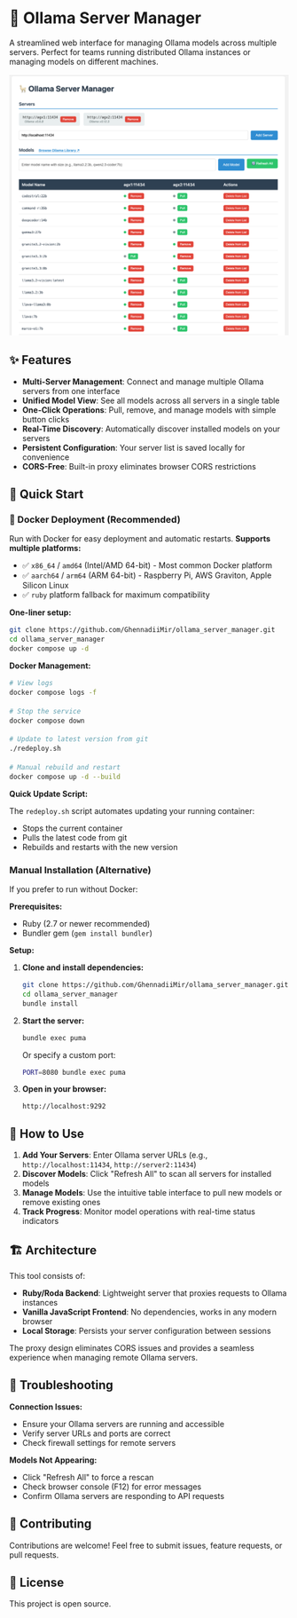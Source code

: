 # 🦙 Ollama Server Manager

A streamlined web interface for managing Ollama models across multiple servers. Perfect for teams running distributed Ollama instances or managing models on different machines.

![Ollama Server Manager Interface](assets/screenshot2025-10-04.png)

## ✨ Features

- **Multi-Server Management**: Connect and manage multiple Ollama servers from one interface
- **Unified Model View**: See all models across all servers in a single table
- **One-Click Operations**: Pull, remove, and manage models with simple button clicks
- **Real-Time Discovery**: Automatically discover installed models on your servers
- **Persistent Configuration**: Your server list is saved locally for convenience
- **CORS-Free**: Built-in proxy eliminates browser CORS restrictions

## 🚀 Quick Start

### 🐳 Docker Deployment (Recommended)

Run with Docker for easy deployment and automatic restarts. **Supports multiple platforms:**

- ✅ `x86_64` / `amd64` (Intel/AMD 64-bit) - Most common Docker platform
- ✅ `aarch64` / `arm64` (ARM 64-bit) - Raspberry Pi, AWS Graviton, Apple Silicon Linux
- ✅ `ruby` platform fallback for maximum compatibility

**One-liner setup:**

```bash
git clone https://github.com/GhennadiiMir/ollama_server_manager.git
cd ollama_server_manager
docker compose up -d
```

**Docker Management:**

```bash
# View logs
docker compose logs -f

# Stop the service
docker compose down

# Update to latest version from git
./redeploy.sh

# Manual rebuild and restart
docker compose up -d --build
```

**Quick Update Script:**

The `redeploy.sh` script automates updating your running container:

- Stops the current container
- Pulls the latest code from git
- Rebuilds and restarts with the new version

### Manual Installation (Alternative)

If you prefer to run without Docker:

**Prerequisites:**

- Ruby (2.7 or newer recommended)
- Bundler gem (`gem install bundler`)

**Setup:**

1. **Clone and install dependencies:**

   ```bash
   git clone https://github.com/GhennadiiMir/ollama_server_manager.git
   cd ollama_server_manager
   bundle install
   ```

2. **Start the server:**

   ```bash
   bundle exec puma
   ```

   Or specify a custom port:

   ```bash
   PORT=8080 bundle exec puma
   ```

3. **Open in your browser:**

   ```text
   http://localhost:9292
   ```

## 🎯 How to Use

1. **Add Your Servers**: Enter Ollama server URLs (e.g., `http://localhost:11434`, `http://server2:11434`)
2. **Discover Models**: Click "Refresh All" to scan all servers for installed models
3. **Manage Models**: Use the intuitive table interface to pull new models or remove existing ones
4. **Track Progress**: Monitor model operations with real-time status indicators

## 🏗️ Architecture

This tool consists of:

- **Ruby/Roda Backend**: Lightweight server that proxies requests to Ollama instances
- **Vanilla JavaScript Frontend**: No dependencies, works in any modern browser
- **Local Storage**: Persists your server configuration between sessions

The proxy design eliminates CORS issues and provides a seamless experience when managing remote Ollama servers.

## 🔧 Troubleshooting

**Connection Issues:**

- Ensure your Ollama servers are running and accessible
- Verify server URLs and ports are correct
- Check firewall settings for remote servers

**Models Not Appearing:**

- Click "Refresh All" to force a rescan
- Check browser console (F12) for error messages
- Confirm Ollama servers are responding to API requests

## 🤝 Contributing

Contributions are welcome! Feel free to submit issues, feature requests, or pull requests.

## 📄 License

This project is open source.
